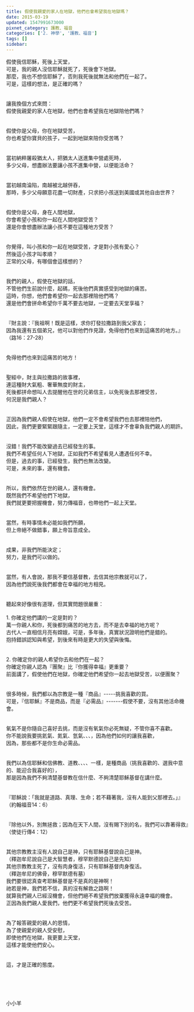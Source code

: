 ```yaml
---
title: 假使我親愛的家人在地獄，他們也會希望我在地獄嗎？
date: 2015-03-19
updated: 1547991673000
pixnet_category: 護教、福音
categories: ['2. 神學', '護教、福音']
tags: []
sidebar: 
---
```


<p>假使我信耶穌，死後上天堂，<br/>可是，我的親人沒信耶穌就死了，死後會下地獄。<br/>那麼，我也不想信耶穌了，否則我死後就無法和他們在一起了。<br/><!--more-->可是，這樣的想法，是正確的嗎？<br/><br/><br/>讓我換個方式來問：<br/>假使我親愛的家人在地獄，他們也會希望我在地獄陪他們嗎？<br/><br/><br/>假使你是父母，你在地獄受苦，<br/>你也希望你寶貝的孩子，一起到地獄來陪你受苦嗎？<br/><br/><br/>當初納粹屠殺猶太人，把猶太人送進集中營處死時，<br/>多少父母，想盡辦法要讓小孩不進集中營，以便能活命？<br/><br/><br/>當初越南淪陷，南越被北越併吞，<br/>那時，多少父母願意花盡一切財產，只求把小孩送到美國或其他自由世界？<br/><br/><br/>假使你是父母，身在人間地獄，<br/>你會希望小孩和你一起在人間地獄受苦？<br/>還是你會想盡辦法讓小孩不要在這種地方受苦？<br/><br/><br/>你覺得，叫小孩和你一起在地獄受苦，才是對小孩有愛心？<br/>然後這小孩才叫孝順？<br/>正常的父母，有哪個會這樣想的？<br/><br/><br/>我們的親人，假使在地獄的話，<br/>不管他們生前說什麼，起碼，死後他們真實感受到地獄的痛苦。<br/>這時，你想，他們會希望你一起去那裡陪他們嗎？<br/>還是他們會拼命希望你千萬不要去地獄，一定要去天堂享福？<br/><br/><br/>『財主說：『我祖啊！既是這樣，求你打發拉撒路到我父家去；<br/>因為我還有五個弟兄，他可以對他們作見證，免得他們也來到這痛苦的地方。』<br/>（路16：27-28）<br/><br/><br/>免得他們也來到這痛苦的地方！<br/><br/><br/>聖經中，財主與拉撒路的故事裡，<br/>連這種財大氣粗、奢華無度的財主，<br/>死後都拼命想叫人去提醒他在世的兄弟信主，以免死後去那裡受苦，<br/>何況是我們親人？<br/><br/><br/>正因為我們親人假使在地獄，他們一定不會希望我們也去那裡陪他們，<br/>因此，我們更要緊緊跟隨主，一定要上天堂，這樣才不會辜負我們親人的期許。<br/><br/><br/>沒錯！我們不能改變過去已經發生的事。<br/>我們不希望任何人下地獄，正如我們不希望看見人遭遇任何不幸。<br/>但是，過去的事，已經發生，我們也無法改變。<br/>可是，未來的事，還有機會。<br/><br/><br/>所以，我們依然在世的親人，還有機會。<br/>既然我們不希望他們下地獄，<br/>我們就更要把握機會，努力傳福音，也帶他們一起上天堂。<br/><br/><br/>當然，有時事情未必能如我們所願，<br/>但上帝絕不做錯事，願上帝旨意成全。<br/><br/><br/>成果，非我們所能決定；<br/>努力，是我們可以做的。<br/><br/><br/>當然，有人會說，那我不要信基督教，去信其他宗教就可以了，<br/>因為他們說死後我們都會在幸福的地方相見。<br/><br/><br/>聽起來好像很有道理，但其實問題很嚴重：<br/><br/>1.	你確定他們講的一定是對的？<br/>萬一你親人和你，死後都到痛苦的地方去，而不是去幸福的地方呢？<br/>古代人一直相信月亮有嫦娥，可是，多年後，真實狀況證明他們是錯的。<br/>抱持錯誤認知與希望，到後來有時是更大的失望與後悔。<br/><br/><br/>2.	你確定你的親人希望你去和他們在一起？<br/>你確定你親人認為『團聚』比『你獲得幸福』更重要？<br/>前面講了，假使他們在地獄，你確定他們希望你一起去地獄受苦，以便團聚？<br/><br/><br/>很多時候，我們都以為宗教是一種『商品』-----挑我喜歡的買。<br/>可是，『信耶穌』不是商品，而是『必需品』-------假使不要，沒有其他活命機會。<br/><br/><br/>氧氣不是你隨自己喜好去挑，而是沒有氧氣你必死無疑，不管你喜不喜歡。<br/>你不能說我要挑氦氣、氮氣、氫氣、、、，因為他們如何的讓我喜歡，<br/>因為，那些都不是你生命必需品。<br/><br/><br/>我們以為信耶穌和信佛教、道教、、、、一樣，是種商品（挑我喜歡的、選我中意的、能迎合我喜好的），<br/>那是因為我們不夠清楚基督教在信什麼、不夠清楚耶穌基督在講什麼。<br/><br/><br/>『耶穌說：「我就是道路、真理、生命；若不藉著我，沒有人能到父那裡去。」』<br/>（約翰福音14：6）<br/><br/><br/>『除他以外，別無拯救；因為在天下人間，沒有賜下別的名，我們可以靠著得救』<br/>（使徒行傳4：12）<br/><br/><br/>其他宗教教主沒有人說自己是神，只有耶穌基督說自己是神。<br/>（釋迦牟尼說自己是大智慧者，穆罕默德說自己是先知）<br/>其他宗教教主死了，沒有肉身復活，只有耶穌基督肉身復活。<br/>（釋迦牟尼的佛骨，穆罕默德有墓）<br/>我們要很認真查考耶穌基督是不是真的是神啊！<br/>祂若是神，我們若不信，真的沒有解救之路啊！<br/>就算我們親人已經沒機會，但他們絕不希望我們放棄獲得永遠幸福的機會。<br/>正因為我們親人愛我們，他們更不希望我們死後去受苦。<br/><br/><br/>為了報答親愛的親人的恩情，<br/>為了使親愛的親人受安慰，<br/>即使他們在地獄，我更要上天堂，<br/>這樣才能使他們安心。<br/><br/><br/>這，才是正確的態度。<br/><br/><br/><br/><br/><br/>小小羊<br/><br/><br/><br/><br/><br/><br/></p>